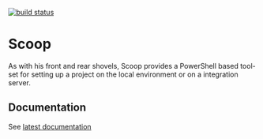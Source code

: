 [![build status][1]][2]

[1]: https://ci.appveyor.com/api/projects/status/github/unic/bob-scoop?svg=true
[2]: https://ci.appveyor.com/project/team-unic/bob-scoop

# Scoop

As with his front and rear shovels, Scoop provides a PowerShell based tool-set for setting up a project on the local environment or on a integration server.

## Documentation

See [latest documentation](https://unic.github.io/bob-scoop)

